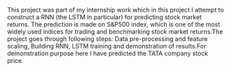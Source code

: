 This project was part of my internship work which in this project I attempt to construct a RNN (the LSTM in particular) for predicting stock market returns. The prediction is made on S&P500 index, which is one of the most widely used indices for trading and benchmarking stock market returns.The project goes through following steps:  Data pre-processing and feature scaling, Building RNN, LSTM training and demonstration of results.For demonstration purpose here I have predicted the TATA  company stock price.
